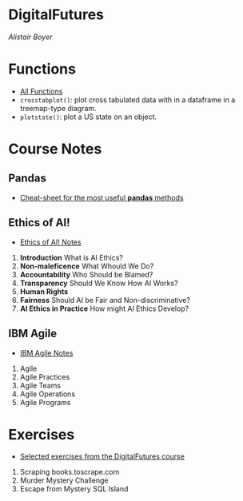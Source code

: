 # DigitalFutures
_Alistair Boyer_


# Functions
- <a href="/Functions/">All Functions</a>
- `crosstabplot()`: plot cross tabulated data with in a dataframe in a treemap-type diagram.
- `plotstate()`: plot a US state on an object.


# Course Notes


## Pandas
- <a href="/Course Notes/Pandas.md">Cheat-sheet for the most useful __pandas__ methods</a>


## Ethics of AI!
- <a href="/Course Notes/Ethics_of_AI.md">Ethics of AI! Notes</a>
1. __Introduction__ What is AI Ethics?
1. __Non-maleficence__ What Whould We Do?
1. __Accountability__ Who Should be Blamed?
1. __Transparency__ Should We Know How AI Works?
1. __Human Rights__
1. __Fairness__ Should AI be Fair and Non-discriminative?
1. __AI Ethics in Practice__ How might AI Ethics Develop?


## IBM Agile
- <a href="/Course Notes/IBM_Agile.md">IBM Agile Notes</a>
1. Agile
1. Agile Practices
1. Agile Teams
1. Agile Operations
1. Agile Programs


# Exercises
- <a href="/Exercises/">Selected exercises from the DigitalFutures course</a>
1. Scraping books.toscrape.com
1. Murder Mystery Challenge
1. Escape from Mystery SQL Island
